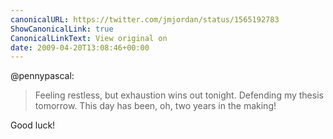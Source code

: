 ```yaml
---
canonicalURL: https://twitter.com/jmjordan/status/1565192783
ShowCanonicalLink: true
CanonicalLinkText: View original on
date: 2009-04-20T13:08:46+00:00
---
```

@pennypascal:

> Feeling restless, but exhaustion wins out tonight. Defending my thesis tomorrow. This day has been, oh, two years in the making!

Good luck!